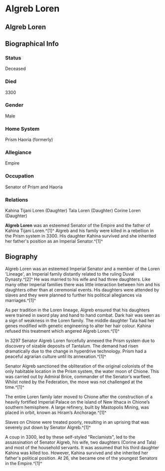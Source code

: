 # Algreb Loren
## Algreb Loren

		

## Biographical Info

### Status

Deceased

### Died

3300

### Gender

Male

### Home System

Prism
Haoria (formerly)

### Allegiance

Empire

### Occupation

Senator of Prism and Haoria

### Relations

Kahina Tijani Loren (Daughter)
Tala Loren (Daughter)
Corine Loren (Daughter)

**Algreb Loren** was an esteemed Senator of the Empire and the father of Kahina Tijani Loren.^[1]^ Algreb and his family were killed in a rebellion in the Prism system in 3300. His daughter Kahina survived and she inherited her father's position as an Imperial Senator.^[1]^

## Biography

Algreb Loren was an esteemed Imperial Senator and a member of the Loren 'Lineage', an Imperial family distantly related to the ruling Duval Dynasty.^[2]^ He was married to his wife and had three daughters. Like many other Imperial families there was little interaction between him and his daughters other than at ceremonial events. His daughters were attended by slaves and they were planned to further his political allegiances via marriages.^[1]^

 As per tradition in the Loren lineage, Algreb ensured that his daughters were trained in sword play and hand to hand combat. Dark hair was seen as a sign of weakness in the Loren family. The middle daughter Tala had her genes modified with genetic engineering to alter her hair colour. Kahina refused this treatment which angered Algreb Loren.^[1]^

In 3297 Senator Algreb Loren forcefully annexed the Prism system due to discovery of sizable deposits of Tantalum. The demand had risen dramatically due to the change in hyperdrive technology. Prism had a peaceful agrarian culture until its annexation.^[1]^

Senator Algreb sanctioned the obliteration of the original colonists of the only habitable location in the Prism system, the water moon of Chione. This was carried out by Admiral Brice, commander of the Senator’s warfleet. Whilst noted by the Federation, the move was not challenged at the time.^[1]^

The entire Loren family later moved to Chione after the construction of a heavily fortified Imperial Palace on the island of New Ithaca in Chione’s southern hemisphere. A large refinery, built by Mastopolis Mining, was placed in orbit, known as Hiram’s Anchorage.^[1]^ 

Slaves on Chione were treated poorly, resulting in an uprising that was severely put down by Senator Algreb.^[1]^

A coup in 3300, led by these self-styled "Reclamists", led to the assassination of Senator Algreb, his wife, two daughters (Corine and Tala) and most of the household servants. It was assumed that his third daughter Kahina was killed too. However, Kahina survived and she inherited her father's political position. At 26, she became one of the youngest Senators in the Empire.^[1]^